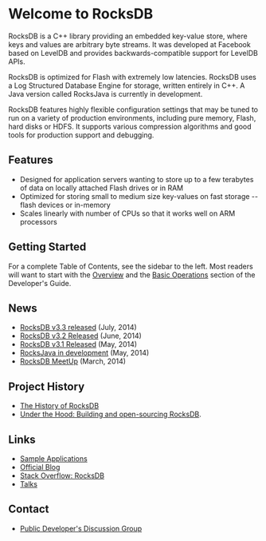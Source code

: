 # Welcome to RocksDB
RocksDB is a C++ library providing an embedded key-value store, where keys and values are arbitrary byte streams. It was developed at Facebook based on LevelDB and provides backwards-compatible support for LevelDB APIs.

RocksDB is optimized for Flash with extremely low latencies. RocksDB uses a Log Structured Database Engine for storage, written entirely in C++. A Java version called RocksJava is currently in development.

RocksDB features highly flexible configuration settings that may be tuned to run on a variety of production environments, including pure memory, Flash, hard disks or HDFS. It supports various compression algorithms and good tools for production support and debugging.

## Features
* Designed for application servers wanting to store up to a few terabytes of data on locally attached Flash drives or in RAM
* Optimized for storing small to medium size key-values on fast storage -- flash devices or in-memory
* Scales linearly with number of CPUs so that it works well on ARM processors


## Getting Started
For a complete Table of Contents, see the sidebar to the left. Most readers will want to start with the [Overview](https://github.com/facebook/rocksdb/wiki/RocksDB-Basics) and the [Basic Operations](https://github.com/facebook/rocksdb/wiki/Basic-Operations) section of the Developer's Guide. 


## News 
* [RocksDB v3.3 released](https://github.com/facebook/rocksdb/releases/tag/rocksdb-3.3) (July, 2014)
* [RocksDB v3.2 Released](http://rocksdb.org/blog/647/rocksdb-3-2-release/) (June, 2014)
* [RocksDB v3.1 Released](http://rocksdb.org/blog/575/rocksdb-3-1-release/) (May, 2014)
* [RocksJava in development](https://github.com/facebook/rocksdb/wiki/RocksJava-Basics) (May, 2014)
* [RocksDB MeetUp](http://rocksdb.org/blog/323/the-1st-rocksdb-local-meetup-held-on-march-27-2014/) (March, 2014)



## Project History
* [The History of RocksDB](http://rocksdb.blogspot.com/2013/11/the-history-of-rocksdb.html)
* [Under the Hood: Building and open-sourcing RocksDB](https://www.facebook.com/notes/facebook-engineering/under-the-hood-building-and-open-sourcing-rocksdb/10151822347683920).

## Links 
* [Sample Applications](https://github.com/facebook/rocksdb/tree/master/examples)
* [Official Blog](http://rocksdb.org/blog/)
* [Stack Overflow: RocksDB](https://stackoverflow.com/questions/tagged/rocksdb)
* [Talks](https://github.com/facebook/rocksdb/wiki/Talks)

## Contact 
* [Public Developer's Discussion Group](https://www.facebook.com/groups/rocksdb.dev/)
